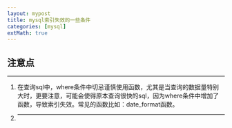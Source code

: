 ```yaml
---
layout: mypost
title: mysql索引失效的一些条件
categories: [mysql]
extMath: true
---
```



## 注意点

----------
1. 在查询sql中，where条件中切忌谨慎使用函数，尤其是当查询的数据量特别大时，更要注意，可能会使得原本查询很快的sql，因为where条件中增加了函数，导致索引失效。常见的函数比如：date_format函数。  
2. ---